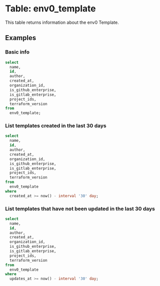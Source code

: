 # Table: env0_template

This table returns information about the env0 Template.

## Examples

### Basic info

```sql
select
  name,
  id,
  author,
  created_at,
  organization_id,
  is_github_enterprise,
  is_gitlab_enterprise,
  project_ids,
  terraform_version
from
  env0_template;
```

### List templates created in the last 30 days

```sql
select
  name,
  id,
  author,
  created_at,
  organization_id,
  is_github_enterprise,
  is_gitlab_enterprise,
  project_ids,
  terraform_version
from
  env0_template
where
  created_at >= now() - interval '30' day;
```

### List templates that have not been updated in the last 30 days

```sql
select
  name,
  id,
  author,
  created_at,
  organization_id,
  is_github_enterprise,
  is_gitlab_enterprise,
  project_ids,
  terraform_version
from
  env0_template
where
  updates_at >= now() - interval '30' day;
```
